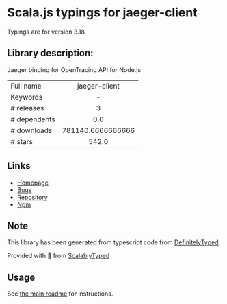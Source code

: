 
# Scala.js typings for jaeger-client

Typings are for version 3.18

## Library description:
Jaeger binding for OpenTracing API for Node.js

|                    |                 |
| ------------------ | :-------------: |
| Full name          | jaeger-client |
| Keywords           | - |
| # releases         | 3 |
| # dependents       | 0.0 |
| # downloads        | 781140.6666666666 |
| # stars            | 542.0 |

## Links
- [Homepage](https://github.com/jaegertracing/jaeger-client-node#readme)
- [Bugs](https://github.com/jaegertracing/jaeger-client-node/issues)
- [Repository](https://github.com/jaegertracing/jaeger-client-node)
- [Npm](https://www.npmjs.com/package/jaeger-client)
    


## Note
This library has been generated from typescript code from [DefinitelyTyped](https://definitelytyped.org).

Provided with :purple_heart: from [ScalablyTyped](https://github.com/oyvindberg/ScalablyTyped)

## Usage
See [the main readme](../../readme.md) for instructions.



